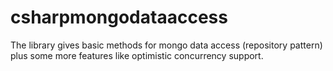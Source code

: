 # csharpmongodataaccess
The library gives basic methods for mongo data access (repository pattern) plus some more features like optimistic concurrency support.
